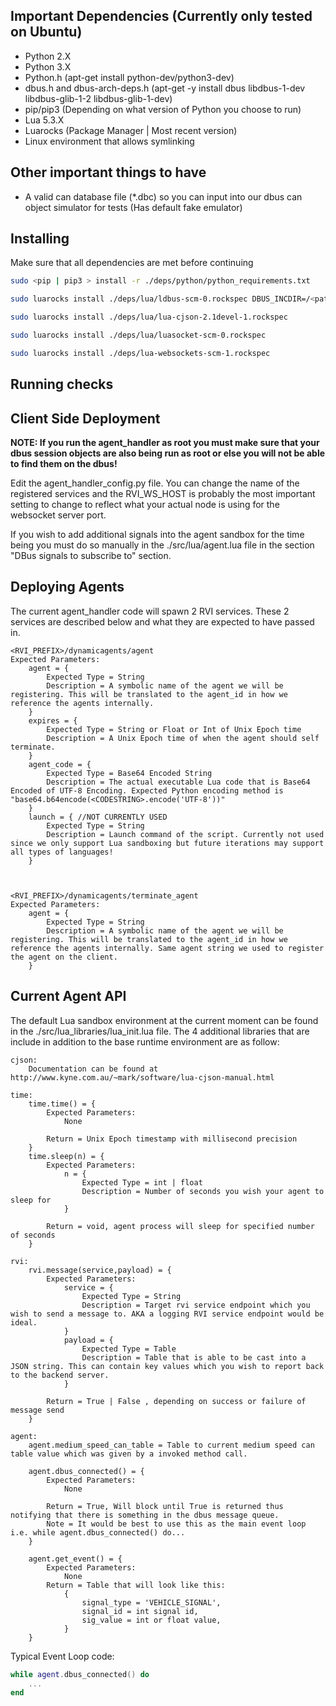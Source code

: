 ## Important Dependencies (Currently only tested on Ubuntu) ##
* Python 2.X 
* Python 3.X
* Python.h (apt-get install python-dev/python3-dev)
* dbus.h and dbus-arch-deps.h (apt-get -y install dbus libdbus-1-dev libdbus-glib-1-2 libdbus-glib-1-dev)
* pip/pip3 (Depending on what version of Python you choose to run)
* Lua 5.3.X
* Luarocks (Package Manager | Most recent version)
* Linux environment that allows symlinking

## Other important things to have ##
* A valid can database file (*.dbc) so you can input into our dbus can object simulator for tests (Has default fake emulator)


## Installing ##
Make sure that all dependencies are met before continuing
```bash
sudo <pip | pip3 > install -r ./deps/python/python_requirements.txt

sudo luarocks install ./deps/lua/ldbus-scm-0.rockspec DBUS_INCDIR=/<path>/<to>/dbus.h DBUS_ARCH_INCDIR=/<path>/<to>/dbus-arch-deps.h

sudo luarocks install ./deps/lua/lua-cjson-2.1devel-1.rockspec

sudo luarocks install ./deps/lua/luasocket-scm-0.rockspec

sudo luarocks install ./deps/lua-websockets-scm-1.rockspec

```

## Running checks ##

## Client Side Deployment ##
**NOTE: If you run the agent_handler as root you must make sure that your dbus session objects are also being run as root or else you will not be able to find them on the dbus!**

Edit the agent_handler_config.py file. You can change the name of the registered services and the RVI_WS_HOST is probably the most important setting to change to reflect what your actual node is using for the websocket server port.

If you wish to add additional signals into the agent sandbox for the time being you must do so manually in the ./src/lua/agent.lua file in the section "DBus signals to subscribe to" section.


## Deploying Agents ##
The current agent_handler code will spawn 2 RVI services. These 2 services are described below and what they are expected to have passed in.

```
<RVI_PREFIX>/dynamicagents/agent
Expected Parameters:
	agent = {
		Expected Type = String
		Description = A symbolic name of the agent we will be registering. This will be translated to the agent_id in how we reference the agents internally.
	}
	expires = {
		Expected Type = String or Float or Int of Unix Epoch time
		Description = A Unix Epoch time of when the agent should self terminate. 
	}
	agent_code = {
		Expected Type = Base64 Encoded String
		Description = The actual executable Lua code that is Base64 Encoded of UTF-8 Encoding. Expected Python encoding method is "base64.b64encode(<CODESTRING>.encode('UTF-8'))"
	}
	launch = { //NOT CURRENTLY USED
		Expected Type = String
		Description = Launch command of the script. Currently not used since we only support Lua sandboxing but future iterations may support all types of languages!
	}



<RVI_PREFIX>/dynamicagents/terminate_agent
Expected Parameters:
	agent = {
		Expected Type = String
		Description = A symbolic name of the agent we will be registering. This will be translated to the agent_id in how we reference the agents internally. Same agent string we used to register the agent on the client.
	}

```

## Current Agent API ##
The default Lua sandbox environment at the current moment can be found in the ./src/lua_libraries/lua_init.lua file. The 4 additional libraries that are include in addition to the base runtime environment are as follow:

```
cjson: 
	Documentation can be found at http://www.kyne.com.au/~mark/software/lua-cjson-manual.html

time:
	time.time() = {
		Expected Parameters:
			None

		Return = Unix Epoch timestamp with millisecond precision
	}
	time.sleep(n) = {
		Expected Parameters:
			n = {
				Expected Type = int | float
				Description = Number of seconds you wish your agent to sleep for
			}

		Return = void, agent process will sleep for specified number of seconds
	}

rvi:
	rvi.message(service,payload) = {
		Expected Parameters:
			service = {
				Expected Type = String
				Description = Target rvi service endpoint which you wish to send a message to. AKA a logging RVI service endpoint would be ideal.
			}
			payload = {
				Expected Type = Table
				Description = Table that is able to be cast into a JSON string. This can contain key values which you wish to report back to the backend server.
			}

		Return = True | False , depending on success or failure of message send
	}

agent:
	agent.medium_speed_can_table = Table to current medium speed can table value which was given by a invoked method call.

	agent.dbus_connected() = {
		Expected Parameters:
			None

		Return = True, Will block until True is returned thus notifying that there is something in the dbus message queue.
		Note = It would be best to use this as the main event loop i.e. while agent.dbus_connected() do...
	}

	agent.get_event() = {
		Expected Parameters:
			None
		Return = Table that will look like this:
			{
				signal_type = 'VEHICLE_SIGNAL',
				signal_id = int signal id,
				sig_value = int or float value,
			}
	}

```

Typical Event Loop code:
```Lua
while agent.dbus_connected() do 
	...
end
```